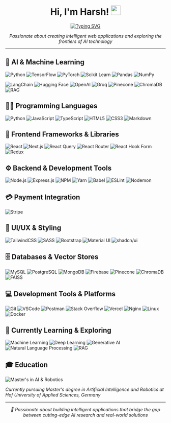   <h1 align="center">
Hi, I'm Harsh! 
	<a href="https://media.giphy.com/media/hvRJCLFzcasrR4ia7z/giphy.gif" target="_self">
		<img src="https://media.giphy.com/media/hvRJCLFzcasrR4ia7z/giphy.gif" width="30">
	</a>
</h1>

<p align="center">
	<a href="https://git.io/typing-svg">
		<img src="https://readme-typing-svg.herokuapp.com?font=Fira+Code&pause=1000&center=true&vCenter=true&width=500&lines=Full+Stack+Web+Developer;AI+%26+Machine+Learning+Engineer;Master's+Student+in+AI+%26+Robotics;Building+Intelligent+Solutions" alt="Typing SVG">
	</a>
</p>

<p align="center">
	<em>Passionate about creating intelligent web applications and exploring the frontiers of AI technology</em>
</p>

<hr />

## 🤖 AI & Machine Learning

![Python](https://img.shields.io/badge/Python-3670A0?style=flat&logo=python&logoColor=ffdd54)
![TensorFlow](https://img.shields.io/badge/TensorFlow-FF6F00?style=flat&logo=tensorflow&logoColor=white)
![PyTorch](https://img.shields.io/badge/PyTorch-EE4C2C?style=flat&logo=pytorch&logoColor=white)
![Scikit Learn](https://img.shields.io/badge/scikit--learn-F7931E?style=flat&logo=scikit-learn&logoColor=white)
![Pandas](https://img.shields.io/badge/pandas-150458?style=flat&logo=pandas&logoColor=white)
![NumPy](https://img.shields.io/badge/numpy-013243?style=flat&logo=numpy&logoColor=white)

![LangChain](https://img.shields.io/badge/🦜_LangChain-121212?style=flat)
![Hugging Face](https://img.shields.io/badge/🤗_Hugging_Face-FFD21E?style=flat&logoColor=black)
![OpenAI](https://img.shields.io/badge/OpenAI-412991?style=flat&logo=openai&logoColor=white)
![Groq](https://img.shields.io/badge/Groq-F55036?style=flat&logo=groq&logoColor=white)
![Pinecone](https://img.shields.io/badge/Pinecone-000000?style=flat&logo=pinecone&logoColor=white)
![ChromaDB](https://img.shields.io/badge/ChromaDB-FF6B6B?style=flat)
![RAG](https://img.shields.io/badge/RAG-4A90E2?style=flat)

## 👨‍💻 Programming Languages

![Python](https://img.shields.io/badge/Python-3670A0?style=flat&logo=python&logoColor=ffdd54)
![JavaScript](https://img.shields.io/badge/JavaScript-323330?style=flat&logo=javascript&logoColor=F7DF1E)
![TypeScript](https://img.shields.io/badge/TypeScript-007ACC?style=flat&logo=typescript&logoColor=white)
![HTML5](https://img.shields.io/badge/HTML5-E34F26?style=flat&logo=html5&logoColor=white)
![CSS3](https://img.shields.io/badge/CSS3-1572B6?style=flat&logo=css3&logoColor=white)
![Markdown](https://img.shields.io/badge/Markdown-000000?style=flat&logo=markdown&logoColor=white)

## 🧰 Frontend Frameworks & Libraries

![React](https://img.shields.io/badge/React-20232a?style=flat&logo=react&logoColor=61DAFB)
![Next.js](https://img.shields.io/badge/Next.js-000000?style=flat&logo=next.js&logoColor=white)
![React Query](https://img.shields.io/badge/React_Query-FF4154?style=flat&logo=react-query&logoColor=white)
![React Router](https://img.shields.io/badge/React_Router-CA4245?style=flat&logo=react-router&logoColor=white)
![React Hook Form](https://img.shields.io/badge/React_Hook_Form-EC5990?style=flat&logo=reacthookform&logoColor=white)
![Redux](https://img.shields.io/badge/Redux-593d88?style=flat&logo=redux&logoColor=white)

## ⚙️ Backend & Development Tools

![Node.js](https://img.shields.io/badge/Node.js-43853D?style=flat&logo=node.js&logoColor=white)
![Express.js](https://img.shields.io/badge/Express.js-404d59?style=flat&logo=express&logoColor=white)
![NPM](https://img.shields.io/badge/NPM-CB3837?style=flat&logo=npm&logoColor=white)
![Yarn](https://img.shields.io/badge/Yarn-2C8EBB?style=flat&logo=yarn&logoColor=white)
![Babel](https://img.shields.io/badge/Babel-F9DC3e?style=flat&logo=babel&logoColor=black)
![ESLint](https://img.shields.io/badge/ESLint-4B3263?style=flat&logo=eslint&logoColor=white)
![Nodemon](https://img.shields.io/badge/Nodemon-323330?style=flat&logo=nodemon&logoColor=BBDEAD)

## 💳 Payment Integration

![Stripe](https://img.shields.io/badge/Stripe-626CD9?style=flat&logo=Stripe&logoColor=white)

## 🎨 UI/UX & Styling

![TailwindCSS](https://img.shields.io/badge/TailwindCSS-38B2AC?style=flat&logo=tailwind-css&logoColor=white)
![SASS](https://img.shields.io/badge/SASS-hotpink?style=flat&logo=SASS&logoColor=white)
![Bootstrap](https://img.shields.io/badge/Bootstrap-8511FA?style=flat&logo=bootstrap&logoColor=white)
![Material UI](https://img.shields.io/badge/Material_UI-0081CB?style=flat&logo=mui&logoColor=white)
![shadcn/ui](https://img.shields.io/badge/shadcn/ui-000000?style=flat&logo=shadcnui&logoColor=white)

## 🗄️ Databases & Vector Stores

![MySQL](https://img.shields.io/badge/MySQL-00000f?style=flat&logo=mysql&logoColor=white)
![PostgreSQL](https://img.shields.io/badge/PostgreSQL-316192?style=flat&logo=postgresql&logoColor=white)
![MongoDB](https://img.shields.io/badge/MongoDB-4ea94b?style=flat&logo=mongodb&logoColor=white)
![Firebase](https://img.shields.io/badge/Firebase-039BE5?style=flat&logo=Firebase&logoColor=white)
![Pinecone](https://img.shields.io/badge/Pinecone-000000?style=flat&logo=pinecone&logoColor=white)
![ChromaDB](https://img.shields.io/badge/ChromaDB-FF6B6B?style=flat)
![FAISS](https://img.shields.io/badge/FAISS-FF6B00?style=flat)

## 💻 Development Tools & Platforms

![Git](https://img.shields.io/badge/Git-fc6d26?style=flat&logo=git&logoColor=white)
![VSCode](https://img.shields.io/badge/VSCode-0078D4?style=flat&logo=visual-studio-code&logoColor=white)
![Postman](https://img.shields.io/badge/Postman-FF6C37?style=flat&logo=postman&logoColor=white)
![Stack Overflow](https://img.shields.io/badge/Stack_Overflow-FE7A16?style=flat&logo=stack-overflow&logoColor=white)
![Vercel](https://img.shields.io/badge/Vercel-000000?style=flat&logo=vercel&logoColor=white)
![Nginx](https://img.shields.io/badge/Nginx-009639?style=flat&logo=nginx&logoColor=white)
![Linux](https://img.shields.io/badge/Linux-FCC624?style=flat&logo=linux&logoColor=black)
![Docker](https://img.shields.io/badge/Docker-0db7ed?style=flat&logo=docker&logoColor=white)

## 🌱 Currently Learning & Exploring

![Machine Learning](https://img.shields.io/badge/Machine_Learning-FF6F00?style=flat&logo=tensorflow&logoColor=white)
![Deep Learning](https://img.shields.io/badge/Deep_Learning-EE4C2C?style=flat&logo=pytorch&logoColor=white)
![Generative AI](https://img.shields.io/badge/Generative_AI-FF6B35?style=flat&logo=openai&logoColor=white)
![Natural Language Processing](https://img.shields.io/badge/NLP-FF9500?style=flat)
![RAG](https://img.shields.io/badge/RAG-4A90E2?style=flat)

## 🎓 Education

![Master's in AI & Robotics](https://img.shields.io/badge/Master's_in_AI_&_Robotics-4285F4?style=flat&logo=google-scholar&logoColor=white)

_Currently pursuing Master's degree in Artificial Intelligence and Robotics at Hof University of Applied Sciences, Germany_

---

<p align="center">
  <em>🚀 Passionate about building intelligent applications that bridge the gap between cutting-edge AI research and real-world solutions</em>
</p>
